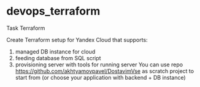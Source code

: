 # devops_terraform
Task Terraform

Create Terraform setup for Yandex Cloud that supports:

1. managed DB instance for cloud
2. feeding database from SQL script
3. provisioning server with tools for running server
You can use repo https://github.com/akhtyamovpavel/DostavimVse as scratch project to start from (or choose your application with backend + DB instance)
